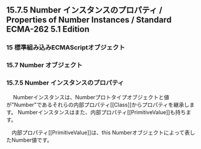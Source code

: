 15.7.5 Number インスタンスのプロパティ / Properties of Number Instances / Standard ECMA-262 5.1 Edition
-------------------------------------------------------------------------------------------------------

### 15 標準組み込みECMAScriptオブジェクト

### 15.7 Number オブジェクト

### 15.7.5 Number インスタンスのプロパティ

　
Numberインスタンスは、Numberプロトタイプオブジェクトと値が"Number"であるそれらの内部プロパティ[[Class]]からプロパティを継承します。
Numberインスタンスはまた、内部プロパティ[[PrimitiveValue]]も持ちます。

　内部プロパティ[[PrimitiveValue]]は、this
Numberオブジェクトによって表したNumber値です。
